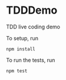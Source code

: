 # TDDDemo
TDD live coding demo

To setup, run
```
npm install
```

To run the tests, run
```
npm test
```
